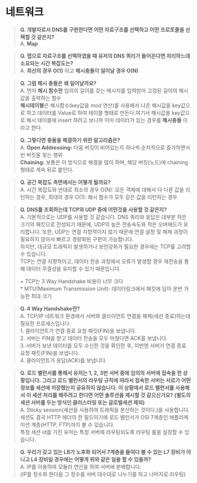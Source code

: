 # 네트워크
> **Q. 개발자로서 DNS를 구현한다면 어떤 자료구조를 선택하고 어떤 프로토콜을 선택할 것 같은지?**  
> A. **Map**

> **Q. 맵으로 자료구조를 선택하였을 때 유저의 DNS 쿼리가 들어온다면 처리하느데 소요되는 시간 복잡도는?**  
> A. **최선의 경우 O(1)** 이고 **해시충돌이 일어날 경우 O(N)**

> **Q. 그럼 해시 충돌은 왜 일어날까요?**  
> A. 먼저 **해시 함수란** 임의의 길이를 갖는 메시지를 입력받아 고정된 길이의 해시값을 출력하는 함수  
> **해시테이블**은 해시함수(key값을 mod 연산)를 사용해서 나온 해시값을 key값으로 하고 데이터를 Value로 하여 테이블 형태로 만든다.여기서 해시값을 key값으로 해시 테이블에 insert 하려고 보니까 이미 데이터가 있는 경우를 **해시충돌** 이라고 한다.

> **Q. 그렇다면 충돌을 해결하기 위한 알고리즘은?**  
> A. **Open Addressing:** 다음 버킷이 비어있는지 하나씩 순차적으로 증가하면서 빈 버킷을 찾는 행위  
> **Chaining:** 보통은 이 방식으로 해결을 많이 하며, 해당 버킷(노드)에 chaining 형태로 계속 뒤로 붙인다.

> **Q. 공간 복잡도 측면에서는 어떻게 될까요?**  
> A. 시간 복잡도와 반대로 최소의 경우 O(N): 모든 객체에 대해서 다 다른 값을 리턴하는 경우, 최대의 경우 O(1): 해시 함수가 모두 같은 값을 리턴하는 경우

> **Q. DNS를 조회하는데 TCP와 UDP 중에 어떤것을 사용할 것 같은지?**  
> A. 기본적으로는 UDP를 사용할 것 같습니다. DNS 쿼리와 응답은 대부분 작은 크기의 패킷으로 전성되기 때문에, UDP의 높은 전송속도와 적은 오버헤드가 유리합니다. 또한, UDP는 연결 지향적이지 않기 때문에 연결 설정 및 해제 과정이 필요하지 않아서 빠르고 경량화된 구현이 가능합니다.  
> 하지만, 대규모 트래픽이 발생하거나 보안강화가 필요한 경우에는 TCP를 고려할 수 있습니다.  
> TCP는 연결 지향적이고, 데이터 전송 과정에서 오류가 발생할 경우 재전송을 통해 데이터 무결성을 유지할 수 있기 때문입니다.  
>   
> \+ TCP는 3 Way Handshake 비용이 너무 크다  
> \* MTU(Maximum Transmission Unit): 데이터링크에서 패킷에 담아 운반 가능한 최대 크기

> **Q. 4 Way Handshake란?**  
> A. TCP/IP 네트워크 환경에서 서버와 클라이언트 연결을 해제(세션 종료)하는데 필요한 프로세스입니다.  
> 1\. 클라이언트가 연결 종료 요청 패킷(FIN)을 보냅니다.  
> 2\. 서버는 FIN을 받고 데이터 전송을 모두 마쳤다면 ACK를 보냅니다.  
> 3\. 서버가 보낸 데이터를 모두 수신한 것을 확인한 후, 이번엔 서버가 연결 종료 요청 패킷(FIN)을 보냅니다.  
> 4\. 클라이언트가 응답(ACK)를 보냅니다.

> **Q. 로드 밸런서를 통해서 유저는 1, 2, 3번 서버 중에 임의의 서버에 접속을 한 상황입니다. 그리고 로드 밸런서의 라우팅 규칙에 따라서 접속한 서버는 서로가 어떤 정보를 세션에 저장했는지 공유하지 않습니다. 이 상황에서 로드 밸런서를 사용해서 이 세션 처리를 해주려고 한다면 어떤 솔루션을 제시할 것 같으신가요? (별도의 세션 서버를 두는 방식인 클러스터링 또는 글로벌세션 제외)**  
> A. Sticky session(세션을 사용하여 트래픽을 분산하는 것이다.)을 사용합니다.  
> 세션도 결국 HTTP 헤더의 한 필드이기에 로드 밸런서가 OSI 7계층인 애플리케이션 계층(HTTP, FTP)까지 볼 수 있습니다.  
> 특정 세션 id를 가진 유저는 특정 서버에 라우팅되도록 라우팅 룰을 설정할 수 있습니다.

> **Q. 우리가 갖고 있는 LB가 노후화 되어서 7계층을 들여다 볼 수 있는 L7 장비가 아니고 L4 장비일 경우에는 어떻게 위와 같은 일을 할 수 있을까?**  
> A. IP를 이용하여 모듈러 연산을 하여 서버에 분배합니다.  
> (IP를 정수화 한다음 그 정수를 서버 대수대로 나누기를 하고 나머지로 라우팅)